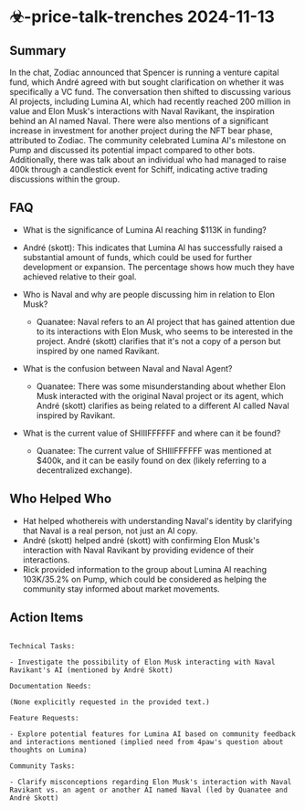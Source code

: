 # ☣-price-talk-trenches 2024-11-13

## Summary
 In the chat, Zodiac announced that Spencer is running a venture capital fund, which André agreed with but sought clarification on whether it was specifically a VC fund. The conversation then shifted to discussing various AI projects, including Lumina AI, which had recently reached 200 million in value and Elon Musk's interactions with Naval Ravikant, the inspiration behind an AI named Naval. There were also mentions of a significant increase in investment for another project during the NFT bear phase, attributed to Zodiac. The community celebrated Lumina AI's milestone on Pump and discussed its potential impact compared to other bots. Additionally, there was talk about an individual who had managed to raise 400k through a candlestick event for Schiff, indicating active trading discussions within the group.

## FAQ
 - What is the significance of Lumina AI reaching $113K in funding?
  - André (skott): This indicates that Lumina AI has successfully raised a substantial amount of funds, which could be used for further development or expansion. The percentage shows how much they have achieved relative to their goal.

- Who is Naval and why are people discussing him in relation to Elon Musk?
  - Quanatee: Naval refers to an AI project that has gained attention due to its interactions with Elon Musk, who seems to be interested in the project. André (skott) clarifies that it's not a copy of a person but inspired by one named Ravikant.

- What is the confusion between Naval and Naval Agent?
  - Quanatee: There was some misunderstanding about whether Elon Musk interacted with the original Naval project or its agent, which André (skott) clarifies as being related to a different AI called Naval inspired by Ravikant.

- What is the current value of SHIIIFFFFFF and where can it be found?
  - Quanatee: The current value of SHIIIFFFFFF was mentioned at $400k, and it can be easily found on dex (likely referring to a decentralized exchange).

## Who Helped Who
 - Hat helped whothereis with understanding Naval's identity by clarifying that Naval is a real person, not just an AI copy.
- André (skott) helped andré (skott) with confirming Elon Musk's interaction with Naval Ravikant by providing evidence of their interactions.
- Rick provided information to the group about Lumina AI reaching 103K/35.2% on Pump, which could be considered as helping the community stay informed about market movements.

## Action Items
 ```

Technical Tasks:

- Investigate the possibility of Elon Musk interacting with Naval Ravikant's AI (mentioned by André Skott)

Documentation Needs:

(None explicitly requested in the provided text.)

Feature Requests:

- Explore potential features for Lumina AI based on community feedback and interactions mentioned (implied need from 4paw's question about thoughts on Lumina)

Community Tasks:

- Clarify misconceptions regarding Elon Musk's interaction with Naval Ravikant vs. an agent or another AI named Naval (led by Quanatee and André Skott)

```

